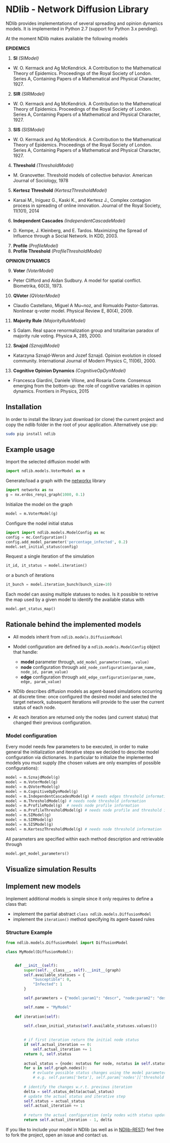 # NDlib - Network Diffusion Library

NDlib provides implementations of several spreading and opinion dynamics models.
It is implemented in Python 2.7 (support for Python 3.x pending).

At the moment NDlib makes available the following models

**EPIDEMICS**

1. **SI** *(SIModel)*
 - W. O. Kermack and Ag McKendrick. A Contribution to the Mathematical Theory of Epidemics. Proceedings of the Royal Society of London. Series A, Containing Papers of a Mathematical and Physical Character, 1927.
2. **SIR** *(SIRModel)*
 - W. O. Kermack and Ag McKendrick. A Contribution to the Mathematical Theory of Epidemics. Proceedings of the Royal Society of London. Series A, Containing Papers of a Mathematical and Physical Character, 1927.
3. **SIS** *(SISModel)*
 - W. O. Kermack and Ag McKendrick. A Contribution to the Mathematical Theory of Epidemics. Proceedings of the Royal Society of London. Series A, Containing Papers of a Mathematical and Physical Character, 1927.
4. **Threshold** *(ThresholdModel)*
 - M. Granovetter. Threshold models of collective behavior. American Journal of Sociology, 1978  
5. **Kertesz Threshold** *(KerteszThresholdModel)*
 - Karsai M., Iniguez G., Kaski K., and Kertesz J., Complex contagion process in spreading of online innovation. Journal of the Royal Society, 11(101), 2014
6. **Independent Cascades** *(IndependentCascadeModel)*
 - D. Kempe, J. Kleinberg, and E. Tardos. Maximizing the Spread of Influence through a Social Network. In KDD, 2003.
7. **Profile** *(ProfileModel)*
8. **Profile Threshold** *(ProfileThresholdModel)*
 
**OPINION DYNAMICS**

9. **Voter** *(VoterModel)*
 - Peter Clifford and Aidan Sudbury. A model for spatial conflict. Biometrika, 60(3), 1973. 
10. **QVoter** *(QVoterModel)*
 - Claudio Castellano, Miguel A Mu~noz, and Romualdo Pastor-Satorras. Nonlinear q-voter model. Physical Review E, 80(4), 2009.  
11. **Majority Rule** *(MajorityRuleModel)*
 - S Galam. Real space renormalization group and totalitarian paradox of majority rule voting. Physica A, 285, 2000.  
12. **Snajzd** *(SznajdModel)*
 - Katarzyna Sznajd-Weron and Jozef Sznajd. Opinion evolution in closed community. International Journal of Modern Physics C, 11(06), 2000. 
13. **Cognitive Opinion Dynamics** *(CognitiveOpDynModel)*
 - Francesca Giardini, Daniele Vilone, and Rosaria Conte. Consensus emerging from the bottom-up: the role of cognitive variables in opinion dynamics. Frontiers in Physics, 2015  

## Installation

In order to install the library just download (or clone) the current project and copy the ndlib folder in the root of your application.
Alternatively use pip:
```bash
sudo pip install ndlib
```

## Example usage

Import the selected diffusion model with
```python
import ndlib.models.VoterModel as m
```

Generate/load a graph with the [networkx](https://networkx.github.io/) library
```python
import networkx as nx
g = nx.erdos_renyi_graph(1000, 0.1)
```
Initialize the model on the graph
```python
model = m.VoterModel(g)
```
Configure the nodel initial status
```python
import import ndlib.models.ModelConfig as mc
config = mc.Configuration()
config.add_model_parameter('percentage_infected', 0.2)
model.set_initial_status(config)
```
Request a single iteration of the simulation
```python
it_id, it_status = model.iteration()
```
or a bunch of iterations
```python
it_bunch = model.iteration_bunch(bunch_size=10)
``` 

Each model can assing multiple statuses to nodes. 
Is it possible to retrive the map used by a given model to identify the available status with
```python
model.get_status_map()
```

## Rationale behind the implemented models

- All models inherit from ```ndlib.models.DiffusionModel```

- Model configuration are defined by a ```ndlib.models.ModelConfig``` object that handle:
	- **model** parameter through, ```add_model_parameter(name, value)```
	- **node** configuration through ```add_node_configuration(param_name, node_id, param_value)```
	- **edge** configuration through ```add_edge_configuration(param_name, edge, param_value)```

- NDlib describes diffusion models as agent-based simulations occurring at discrete time: once configured the desired model and selected the target network, subsequent iterations will provide to the user the current status of each node.

- At each iteration are returned only the nodes (and current status) that changed their previous configuration. 

### Model configuration
Every model needs few parameters to be executed, in order to make general the initialization and iterative steps we decided to describe model configuration via dictionaries. In particular to initialize the implemented models you must supply (the chosen values are only examples of possible configurations):
```python
model = m.SznajdModel(g)
model = m.VoterModel(g) 
model = m.QVoterModel(g)
model = m.CognitiveOpDynModel(g)
model = m.IndependentCascadesModel(g) # needs edges threshold information
model = m.ThresholdModel(g) # needs node threshold information
model = m.ProfileModel(g)  # needs node profile information
model = m.ProfileThresholdModel(g) # needs node profile and threshold information
model = m.SIModel(g)
model = m.SIRModel(g)
model = m.SISModel(g)
model = m.KerteszThresholdModel(g) # needs node threshold information
```
All parameters are specified within each method description and retrievable through
```python
model.get_model_parameters()
```

## Visualize simulation Results

## Implement new models
Implement additional models is simple since it only requires to define a class that:
- implement the partial abstract ```class ndlib.models.DiffusionModel```
- implement the ```iteration()``` method specifying its agent-based rules 

### Structure Example
```python
from ndlib.models.DiffusionModel import DiffusionModel

class MyModel(DiffusionModel):


    def __init__(self):
    	super(self.__class__, self).__init__(graph)
        self.available_statuses = {
            "Susceptible": 0, 
            "Infected": 1
        }

		self.parameters = {"model:param1": "descr", "node:param2": "descr", "edge:param3": "descr"}

        self.name = "MyModel"
    
    def iteration(self):
    
    	self.clean_initial_status(self.available_statuses.values())

    	
    	# if first iteration return the initial node status
        if self.actual_iteration == 0:
            self.actual_iteration += 1
        return 0, self.status
    
        actual_status = {node: nstatus for node, nstatus in self.status.iteritems()}
        for u in self.graph.nodes():
            # evluate possible status changes using the model parameters (accessible via self.params)
            # e.g. self.params['beta'], self.param['nodes']['threshold'][u], self.params['edges'][(id_node0, idnode1)]
        
        # identify the changes w.r.t. previous iteration
        delta = self.status_delta(actual_status)
        # update the actual status and iterative step
        self.status = actual_status
        self.actual_iteration += 1
        
        # return the actual configuration (only nodes with status updates)
        return self.actual_iteration - 1, delta
```
If you like to include your model in NDlib (as well as in [NDlib-REST](https://github.com/GiulioRossetti/ndlib-rest)) feel free to fork the project, open an issue and contact us.
